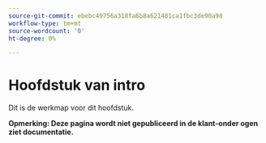 ```yaml
---
source-git-commit: ebebc49756a318fa6b8a621481ca1fbc3de90a98
workflow-type: tm+mt
source-wordcount: '0'
ht-degree: 0%

---
```

# Hoofdstuk van intro

Dit is de werkmap voor dit hoofdstuk.

**Opmerking: Deze pagina wordt niet gepubliceerd in de klant-onder ogen ziet documentatie.**
